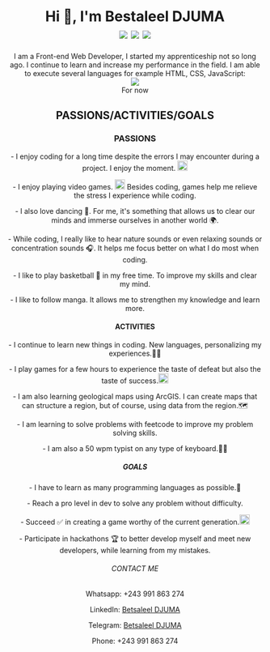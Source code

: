 <h1 align="center">Hi &#128075, I'm Bestaleel DJUMA
<div align="center>
  <h1 align="center">
    <img src="https://img.shields.io/badge/html5-%23E34F26.svg?style=for-the-badge&logo=html5&logoColor=white"/>
    <img src="https://img.shields.io/badge/css3-%231572B6.svg?style=for-the-badge&logo=css3&logoColor=white"/>
    <img src="https://img.shields.io/badge/javascript-%23323330.svg?style=for-the-badge&logo=javascript&logoColor=%23F7DF1E"/>
  </h1>
  <p align="center">
    I am a Front-end Web Developer, I started my apprenticeship not so long ago. I continue to learn and increase my performance in the field. I am able to execute several languages ​​for example HTML, CSS, JavaScript:
  <br><img src="https://skillicons.dev/icons?i=js,html,css"/>
    <br>For now
  </p>
</div>
<h2 align="center">PASSIONS/ACTIVITIES/GOALS</h2>
<h3 align="center">PASSIONS</h3>
<p align="center">- I enjoy coding for a long time despite the errors I may encounter during a project. I enjoy the moment. <img src="https://github.githubassets.com/images/icons/emoji/unicode/1f9d1-1f4bb.png?v8" width="20" height="20"/></p>
<p align="center">- I enjoy playing video games. <img src="https://github.githubassets.com/images/icons/emoji/unicode/1f3ae.png?v8" width="20" height="20"/> Besides coding, games help me relieve the stress I experience while coding.</p>
<p align="center">- I also love dancing &#128378. For me, it's something that allows us to clear our minds and immerse ourselves in another world &#127757.</p>
<p align="center">- While coding, I really like to hear nature sounds or even relaxing sounds or concentration sounds &#127911. It helps me focus better on what I do most when coding.</p>
<p align="center">- I like to play basketball &#127936 in my free time. To improve my skills and clear my mind.</p>
<p align="center">- I like to follow manga. It allows me to strengthen my knowledge and learn more.</p>
<h4 align="center">ACTIVITIES</h4>
<p align="center">- I continue to learn new things in coding. New languages, personalizing my experiences.&#129504;&#8205;&#128187</p>
<p align="center">- I play games for a few hours to experience the taste of defeat but also the taste of success.<img src="https://github.githubassets.com/images/icons/emoji/unicode/1f3ae.png?v8" width="20" height="20"/></p>
<p align="center">- I am also learning geological maps using ArcGIS. I can create maps that can structure a region, but of course, using data from the region.&#128506</p>
<p align="center">- I am learning to solve problems with feetcode to improve my problem solving skills.</p>
<p align="center">- I am also a 50 wpm typist on any type of keyboard.&#129489;&#8205;&#128187</p>
<h5 align="center">GOALS</h5>
<p align="center">- I have to learn as many programming languages ​​as possible.&#128214</p>
<p align="center">- Reach a pro level in dev to solve any problem without difficulty.</p>
<p align="center">- Succeed &#9989 in creating a game worthy of the current generation.<img src="https://github.githubassets.com/images/icons/emoji/unicode/1f3ae.png?v8" width="20" height="20"/></p>
<p align="center">- Participate in hackathons &#127942 to better develop myself and meet new developers, while learning from my mistakes.</p>
<h6 align="center">CONTACT ME</h6>
<p align="center">Whatsapp: +243 991 863 274</p>
<p align="center">LinkedIn: <a href="linkedin.com/in/betsaleeldjuma" target="_blank">Betsaleel DJUMA</a></p>
<p align="center">Telegram: <a href="https://t.me/betsaleeldjuma" target="_blank">Betsaleel DJUMA</a></p>
<p align="center">Phone: +243 991 863 274</p>
